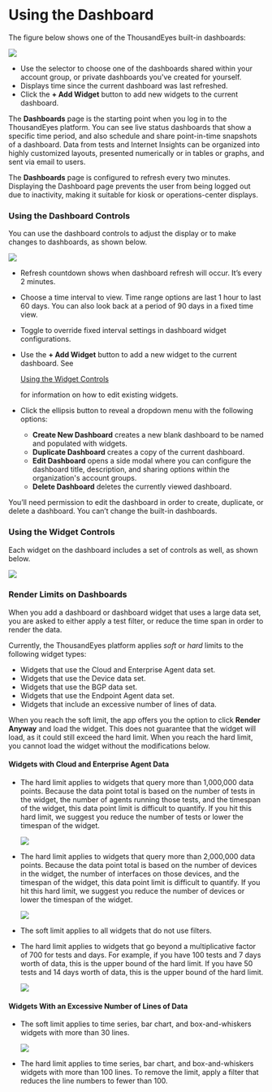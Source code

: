 # Using the Dashboard

The figure below shows one of the ThousandEyes built-in dashboards:

![](https://2360053865-files.gitbook.io/\~/files/v0/b/gitbook-x-prod.appspot.com/o/spaces%2F-M4QARF6s57qxMrOHDTZ%2Fuploads%2Fgit-blob-a1319855b049a45d63afbf0d1dfe20f638e577e1%2Fdashboard-with-callouts.png?alt=media)

* Use the selector to choose one of the dashboards shared within your account group, or private dashboards you've created for yourself.
* Displays time since the current dashboard was last refreshed.
* Click the **+ Add Widget** button to add new widgets to the current dashboard.

The **Dashboards** page is the starting point when you log in to the ThousandEyes platform. You can see live status dashboards that show a specific time period, and also schedule and share point-in-time snapshots of a dashboard. Data from tests and Internet Insights can be organized into highly customized layouts, presented numerically or in tables or graphs, and sent via email to users.

The **Dashboards** page is configured to refresh every two minutes. Displaying the Dashboard page prevents the user from being logged out due to inactivity, making it suitable for kiosk or operations-center displays.

### Using the Dashboard Controls <a href="#using-the-dashboard-controls" id="using-the-dashboard-controls"></a>

You can use the dashboard controls to adjust the display or to make changes to dashboards, as shown below.

![](https://2360053865-files.gitbook.io/\~/files/v0/b/gitbook-x-prod.appspot.com/o/spaces%2F-M4QARF6s57qxMrOHDTZ%2Fuploads%2Fgit-blob-bcf7e4a10a5a3d1e667d8abbac135bd490d4177c%2Fdashboard-controls.png?alt=media)

* Refresh countdown shows when dashboard refresh will occur. It’s every 2 minutes.
* Choose a time interval to view. Time range options are last 1 hour to last 60 days. You can also look back at a period of 90 days in a fixed time view.
* Toggle to override fixed interval settings in dashboard widget configurations.
*   Use the **+ Add Widget** button to add a new widget to the current dashboard. See

    [Using the Widget Controls](broken-reference)

    for information on how to edit existing widgets.
* Click the ellipsis button to reveal a dropdown menu with the following options:
  * **Create New Dashboard** creates a new blank dashboard to be named and populated with widgets.
  * **Duplicate Dashboard** creates a copy of the current dashboard.
  * **Edit Dashboard** opens a side modal where you can configure the dashboard title, description, and sharing options within the organization's account groups.
  * **Delete Dashboard** deletes the currently viewed dashboard.

You’ll need permission to edit the dashboard in order to create, duplicate, or delete a dashboard. You can’t change the built-in dashboards.

### Using the Widget Controls <a href="#using-the-widget-controls" id="using-the-widget-controls"></a>

Each widget on the dashboard includes a set of controls as well, as shown below.

![](https://2360053865-files.gitbook.io/\~/files/v0/b/gitbook-x-prod.appspot.com/o/spaces%2F-M4QARF6s57qxMrOHDTZ%2Fuploads%2Fgit-blob-4b3f2353ceb51673fcdc1c4bc738ececdd76c436%2Fdashboard-widget-controls.png?alt=media)

### Render Limits on Dashboards <a href="#render-limits-on-dashboards" id="render-limits-on-dashboards"></a>

When you add a dashboard or dashboard widget that uses a large data set, you are asked to either apply a test filter, or reduce the time span in order to render the data.

Currently, the ThousandEyes platform applies _soft_ or _hard_ limits to the following widget types:

* Widgets that use the Cloud and Enterprise Agent data set.
* Widgets that use the Device data set.
* Widgets that use the BGP data set.
* Widgets that use the Endpoint Agent data set.
* Widgets that include an excessive number of lines of data.

When you reach the soft limit, the app offers you the option to click **Render Anyway** and load the widget. This does not guarantee that the widget will load, as it could still exceed the hard limit. When you reach the hard limit, you cannot load the widget without the modifications below.

#### Widgets with Cloud and Enterprise Agent Data <a href="#widgets-with-cloud-and-enterprise-agent-data" id="widgets-with-cloud-and-enterprise-agent-data"></a>

*   The hard limit applies to widgets that query more than 1,000,000 data points. Because the data point total is based on the number of tests in the widget, the number of agents running those tests, and the timespan of the widget, this data point limit is difficult to quantify. If you hit this hard limit, we suggest you reduce the number of tests or lower the timespan of the widget.

    ![](https://2360053865-files.gitbook.io/\~/files/v0/b/gitbook-x-prod.appspot.com/o/spaces%2F-M4QARF6s57qxMrOHDTZ%2Fuploads%2Fgit-blob-8821631b511e5e855415553318acf39704c4e832%2Fproduct-documentation\_reports\_working-with-reports-38.PNG?alt=media)
*   The hard limit applies to widgets that query more than 2,000,000 data points. Because the data point total is based on the number of devices in the widget, the number of interfaces on those devices, and the timespan of the widget, this data point limit is difficult to quantify. If you hit this hard limit, we suggest you reduce the number of devices or lower the timespan of the widget.

    ![](https://2360053865-files.gitbook.io/\~/files/v0/b/gitbook-x-prod.appspot.com/o/spaces%2F-M4QARF6s57qxMrOHDTZ%2Fuploads%2Fgit-blob-ed211384a78602e872dd3d36f0e7390e8bd2c0dd%2Fproduct-documentation\_reports\_working-with-reports-37.png?alt=media)
* The soft limit applies to all widgets that do not use filters.
*   The hard limit applies to widgets that go beyond a multiplicative factor of 700 for tests and days. For example, if you have 100 tests and 7 days worth of data, this is the upper bound of the hard limit. If you have 50 tests and 14 days worth of data, this is the upper bound of the hard limit.

    ![](https://2360053865-files.gitbook.io/\~/files/v0/b/gitbook-x-prod.appspot.com/o/spaces%2F-M4QARF6s57qxMrOHDTZ%2Fuploads%2Fgit-blob-8e90d5047a17fa8c29ebfca3280fe2b0b74da3a8%2Fproduct-documentation\_reports\_working-with-reports-33.png?alt=media)

#### Widgets With an Excessive Number of Lines of Data <a href="#widgets-with-an-excessive-number-of-lines-of-data" id="widgets-with-an-excessive-number-of-lines-of-data"></a>

*   The soft limit applies to time series, bar chart, and box-and-whiskers widgets with more than 30 lines.

    ![](https://2360053865-files.gitbook.io/\~/files/v0/b/gitbook-x-prod.appspot.com/o/spaces%2F-M4QARF6s57qxMrOHDTZ%2Fuploads%2Fgit-blob-fecaecda746b96840f437614df588563bfaa3c98%2Fproduct-documentation\_reports\_working-with-reports-34.png?alt=media)
* The hard limit applies to time series, bar chart, and box-and-whiskers widgets with more than 100 lines. To remove the limit, apply a filter that reduces the line numbers to fewer than 100.
